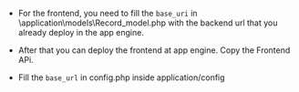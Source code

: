 - For the frontend, you need to fill the `base_uri` in \application\models\Record_model.php with the backend url that you already deploy in the app engine.

- After that you can deploy the frontend at app engine. Copy the Frontend APi.
- Fill the `base_url` in config.php inside application/config